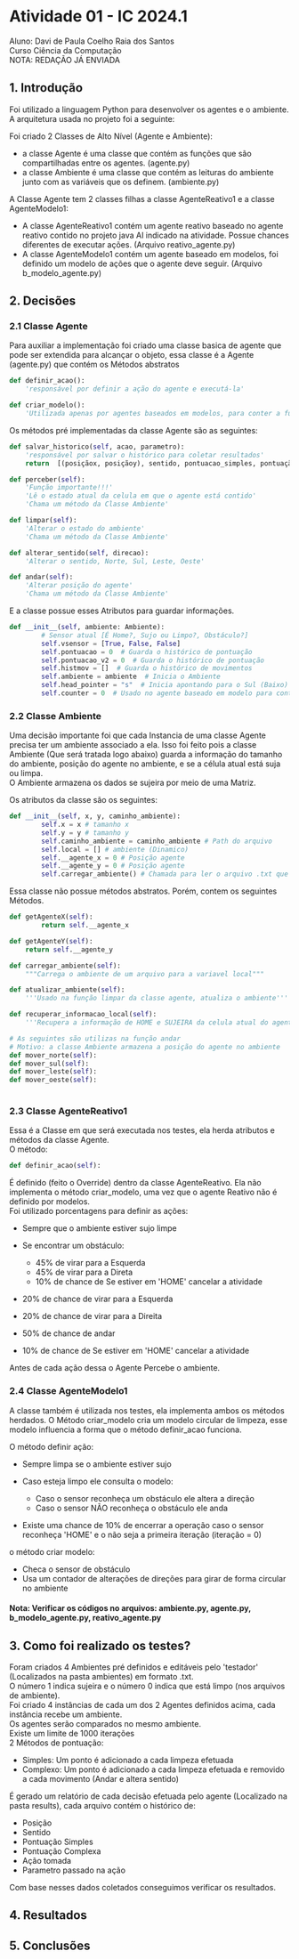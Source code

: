 # Atividade 01 - IC 2024.1

Aluno: Davi de Paula Coelho Raia dos Santos  
Curso Ciência da Computação  
NOTA: REDAÇÃO JÁ ENVIADA

## 1. Introdução

Foi utilizado a linguagem Python para desenvolver os agentes e o ambiente.  
A arquitetura usada no projeto foi a seguinte:  

Foi criado 2 Classes de Alto Nível (Agente e Ambiente):

- a classe Agente é uma classe que contém as funções que são compartilhadas entre os agentes. (agente.py)
- a classe Ambiente é uma classe que contém as leituras do ambiente junto com as variáveis que os definem. (ambiente.py)

A Classe Agente tem 2 classes filhas a classe AgenteReativo1 e a classe AgenteModelo1:

- A classe AgenteReativo1 contém um agente reativo baseado no agente reativo contido no projeto java AI indicado na atividade. Possue chances diferentes de executar ações. (Arquivo reativo_agente.py)
- A classe AgenteModelo1 contém um agente baseado em modelos, foi definido um modelo de ações que o agente deve seguir. (Arquivo b_modelo_agente.py)

## 2. Decisões

### 2.1 Classe Agente

Para auxiliar a implementação foi criado uma classe basica de agente que pode ser extendida para alcançar o objeto, essa classe é a Agente (agente.py) que contém os Métodos abstratos

``` python
def definir_acao():
    'responsável por definir a ação do agente e executá-la'

def criar_modelo():
    'Utilizada apenas por agentes baseados em modelos, para conter a função responsável por alterar as ações.'
```

Os métodos pré implementadas da classe Agente são as seguintes:

```python
def salvar_historico(self, acao, parametro):
    'responsável por salvar o histórico para coletar resultados'
    return  [(posiçãox, posiçãoy), sentido, pontuacao_simples, pontuação_composta, acao, parametro]

def perceber(self):
    'Função importante!!!'
    'Lê o estado atual da celula em que o agente está contido'
    'Chama um método da Classe Ambiente'

def limpar(self):
    'Alterar o estado do ambiente'
    'Chama um método da Classe Ambiente'

def alterar_sentido(self, direcao):
    'Alterar o sentido, Norte, Sul, Leste, Oeste'

def andar(self):
    'Alterar posição do agente'
    'Chama um método da Classe Ambiente'

```

E a classe possue esses Atributos para guardar informações.

```python
def __init__(self, ambiente: Ambiente):
        # Sensor atual [É Home?, Sujo ou Limpo?, Obstáculo?]
        self.vsensor = [True, False, False]
        self.pontuacao = 0  # Guarda o histórico de pontuação
        self.pontuacao_v2 = 0  # Guarda o histórico de pontuação
        self.histmov = []  # Guarda o histórico de movimentos
        self.ambiente = ambiente  # Inicia o Ambiente
        self.head_pointer = "s"  # Inicia apontando para o Sul (Baixo)
        self.counter = 0  # Usado no agente baseado em modelo para contar ações
```

### 2.2 Classe Ambiente

Uma decisão importante foi que cada Instancia de uma classe Agente precisa ter um ambiente associado a ela. Isso foi feito pois a classe Ambiente (Que será tratada logo abaixo) guarda a informação do tamanho do ambiente, posição do agente no ambiente, e se a célula atual está suja ou limpa.  
O Ambiente armazena os dados se sujeira por meio de uma Matriz.  

Os atributos da classe são os seguintes:

``` python
def __init__(self, x, y, caminho_ambiente):
        self.x = x # tamanho x
        self.y = y # tamanho y
        self.caminho_ambiente = caminho_ambiente # Path do arquivo
        self.local = [] # ambiente (Dinamico)
        self.__agente_x = 0 # Posição agente
        self.__agente_y = 0 # Posição agente
        self.carregar_ambiente() # Chamada para ler o arquivo .txt que contem o ambiente.
```

Essa classe não possue métodos abstratos. Porém, contem os seguintes Métodos.

``` python
def getAgenteX(self):
        return self.__agente_x

def getAgenteY(self):
    return self.__agente_y

def carregar_ambiente(self):
    """Carrega o ambiente de um arquivo para a variavel local"""

def atualizar_ambiente(self):
    '''Usado na função limpar da classe agente, atualiza o ambiente'''

def recuperar_informacao_local(self):
    '''Recupera a informação de HOME e SUJEIRA da celula atual do agente'''

# As seguintes são utilizas na função andar
# Motivo: a classe Ambiente armazena a posição do agente no ambiente
def mover_norte(self):
def mover_sul(self):
def mover_leste(self):
def mover_oeste(self):
 
```

### 2.3 Classe AgenteReativo1

Essa é a Classe em que será executada nos testes, ela herda atributos e métodos da classe Agente.  
O método:

``` python
def definir_acao(self):
```

É definido (feito o Override) dentro da classe AgenteReativo. Ela não implementa o método criar_modelo, uma vez que o agente Reativo não é definido por modelos.  
Foi utilizado porcentagens para definir as ações:

- Sempre que o ambiente estiver sujo limpe
- Se encontrar um obstáculo:
  - 45% de virar para a Esquerda
  - 45% de virar para a Direta  
  - 10% de chance de Se estiver em 'HOME' cancelar a atividade

- 20% de chance de virar para a Esquerda
- 20% de chance de virar para a Direita
- 50% de chance de andar
- 10% de chance de Se estiver em 'HOME' cancelar a atividade

Antes de cada ação dessa o Agente Percebe o ambiente.

### 2.4 Classe AgenteModelo1

A classe também é utilizada nos testes, ela implementa ambos os métodos herdados.
O Método criar_modelo cria um modelo circular de limpeza, esse modelo influencia a forma que o método definir_acao funciona.  

O método definir ação:

- Sempre limpa se o ambiente estiver sujo
- Caso esteja limpo ele consulta o modelo:

  - Caso o sensor reconheça um obstáculo ele altera a direção
  - Caso o sensor NÃO reconheça o obstáculo ele anda

- Existe uma chance de 10% de encerrar a operação caso o sensor reconheça 'HOME' e o não seja a primeira iteração (iteração = 0)

o método criar modelo:

- Checa o sensor de obstáculo
- Usa um contador de alterações de direções para girar de forma circular no ambiente

#### Nota: Verificar os códigos no arquivos: ambiente.py, agente.py, b_modelo_agente.py, reativo_agente.py

## 3. Como foi realizado os testes?

Foram criados 4 Ambientes pré definidos e editáveis pelo 'testador' (Localizados na pasta ambientes) em formato .txt.  
O número 1 indica sujeira e o número 0 indica que está limpo (nos arquivos de ambiente).  
Foi criado 4 instâncias de cada um dos 2 Agentes definidos acima, cada instância recebe um ambiente.  
Os agentes serão comparados no mesmo ambiente.  
Existe um limite de 1000 iterações  
2 Métodos de pontuação:

- Simples: Um ponto é adicionado a cada limpeza efetuada
- Complexo: Um ponto é adicionado a cada limpeza efetuada e removido a cada movimento (Andar e altera sentido)

É gerado um relatório de cada decisão efetuada pelo agente (Localizado na pasta results), cada arquivo contém o histórico de:

- Posição
- Sentido
- Pontuação Simples
- Pontuação Complexa
- Ação tomada
- Parametro passado na ação

Com base nesses dados coletados conseguimos verificar os resultados.

## 4. Resultados

## 5. Conclusões
